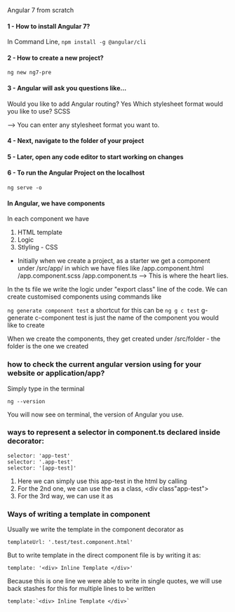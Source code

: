 Angular 7 from scratch 

#### 1 - How to install Angular 7? 
In Command Line, 
`npm install -g @angular/cli`

#### 2 - How to create a new project? 
`ng new ng7-pre`

#### 3 - Angular will ask you questions like...
Would you like to add Angular routing? Yes
Which stylesheet format would you like to use? SCSS

--> You can enter any stylesheet format you want to. 

#### 4 - Next, navigate to the folder of your project

#### 5 - Later, open any code editor to start working on changes

#### 6 - To run the Angular Project on the localhost 
`ng serve -o`

#### In Angular, we have components 
In each component we have 
1. HTML template
2. Logic 
3. Stlyling - CSS 

- Initially when we create a project, as a starter we get a component under /src/app/ in which we have files like 
/app.component.html
/app.component.scss
/app.component.ts --> This is where the heart lies. 

In the ts file we write the logic under "export class" line of the code. We can create customised components using commands like 

`ng generate component test`
a shortcut for this can be 
`ng g c test`
g- generate 
c-component 
test is just the name of the component you would like to create 

When we create the components, they get created under /src/folder - the folder is the one we created

### how to check the current angular version using for your website or application/app?
Simply type in the terminal 
```
ng --version
```

You will now see on terminal, the version of Angular you use. 

### ways to represent a selector in component.ts declared inside decorator: 

``` 
selector: 'app-test'
selector: '.app-test'
selector: '[app-test]'
```
1. Here we can simply use this app-test in the html by calling <app-test></app-test>
2. For the 2nd one, we can use the as a class, <div class"app-test"> </div>
3. For the 3rd way, we can use it as <div app-test> </div> 


### Ways of writing a template in component
Usually we write the template in the component decorator as 
```
templateUrl: '.test/test.component.html'
```
But to write template in the direct component file is by writing it as:
```
template: '<div> Inline Template </div>'
```
Because this is one line we were able to write in single quotes, we will use back stashes for this for multiple lines to be written

```
template:`<div> Inline Template </div>`
```
